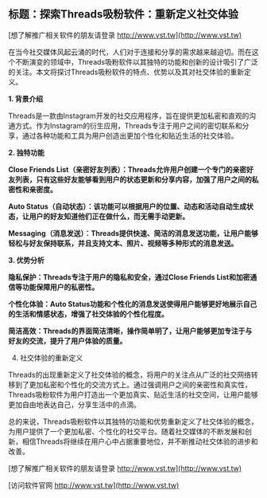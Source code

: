 ## **标题：探索Threads吸粉软件：重新定义社交体验**

[想了解推广相关软件的朋友请登录 http://www.vst.tw](http://www.vst.tw)

在当今社交媒体风起云涌的时代，人们对于连接和分享的需求越来越迫切。而在这个不断演变的领域中，Threads吸粉软件以其独特的功能和创新的设计吸引了广泛的关注。本文将探讨Threads吸粉软件的特点、优势以及其对社交体验的重新定义。

**1. 背景介绍**

Threads是一款由Instagram开发的社交应用程序，旨在提供更加私密和直观的沟通方式。作为Instagram的衍生应用，Threads专注于用户之间的密切联系和分享，通过各种功能和工具为用户创造出更加个性化和贴近生活的社交体验。

**2. 独特功能**

**Close Friends List（亲密好友列表）：Threads允许用户创建一个专门的亲密好友列表，只有这些好友能够看到用户的状态更新和分享内容，加强了用户之间的私密性和亲密度。**

**Auto Status（自动状态）：该功能可以根据用户的位置、动态和活动自动生成状态，让用户的好友知道他们正在做什么，而无需手动更新。**

**Messaging（消息发送）：Threads提供快速、简洁的消息发送功能，让用户能够轻松与好友保持联系，并且支持文本、照片、视频等多种形式的消息发送。**

**3. 优势分析**

**隐私保护：Threads专注于用户的隐私和安全，通过Close Friends List和加密通信等功能保障用户的私密性。**

**个性化体验：Auto Status功能和个性化的消息发送使得用户能够更好地展示自己的生活和情感状态，增强了社交体验的个性化程度。**

**简洁高效：Threads的界面简洁清晰，操作简单明了，让用户能够更加专注于与好友的交流，提升了用户体验的质量。**

4. 社交体验的重新定义

Threads的出现重新定义了社交体验的概念，将用户的关注点从广泛的社交网络转移到了更加私密和个性化的交流方式上。通过强调用户之间的亲密性和真实性，Threads吸粉软件为用户打造出一个更加真实、贴近生活的社交空间，让用户能够更加自由地表达自己，分享生活中的点滴。

总的来说，Threads吸粉软件以其独特的功能和优势重新定义了社交体验的概念，为用户提供了一个更加私密、个性化的社交平台。随着社交媒体的不断发展和创新，相信Threads将继续在用户心中占据重要地位，并不断推动社交体验的进步和改善。

[想了解推广相关软件的朋友请登录 http://www.vst.tw](http://www.vst.tw)


[访问软件官网 http://www.vst.tw](http://www.vst.tw)
